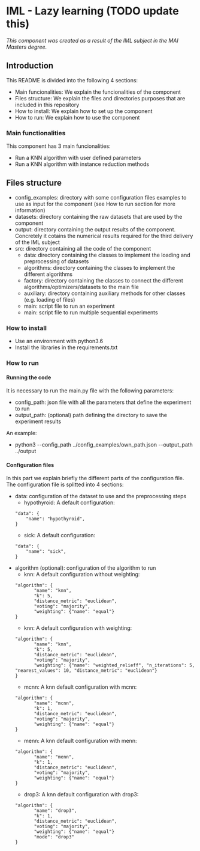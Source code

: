 # IML - Lazy learning (TODO update this)

_This component was created as a result of the IML subject in the MAI Masters degree._

## Introduction

This README is divided into the following 4 sections:
- Main funcionalities: We explain the funcionalities of the component
- Files structure: We explain the files and directories purposes that are included in this repository
- How to install: We explain how to set up the component
- How to run: We explain how to use the component

### Main functionalities

This component has 3 main funcionalities:

- Run a KNN algorithm with user defined parameters
- Run a KNN algorithm with instance reduction methods

## Files structure

- config_examples: directory with some configuration files examples to use as input for the component (see How to run section for more information)
- datasets: directory containing the raw datasets that are used by the component
- output: directory containing the output results of the component. Concretely it cotains the numerical results required for the third delivery of the IML subject
- src: directory containing all the code of the component
    - data: directory containing the classes to implement the loading and preprocessing of datasets
    - algorithms: directory containing the classes to implement the different algorithms
    - factory: directory containing the classes to connect the different algorithms/optimizers/datasets to the main file
    - auxiliary: directory containing auxiliary methods for other classes (e.g. loading of files)
    - main: script file to run an experiment
    - main: script file to run multiple sequential experiments

### How to install

- Use an environment with python3.6
- Install the libraries in the requirements.txt

### How to run

#### Running the code

It is necessary to run the main.py file with the following parameters:
- config_path: json file with all the parameters that define the experiment to run
- output_path: (optional) path defining the directory to save the experiment results

An example:
- python3 --config_path ../config_examples/own_path.json --output_path ../output

#### Configuration files

In this part we explain briefly the different parts of the configuration file. The configuration file is splitted into 4 sections:
- data: configuration of the dataset to use and the preprocessing steps
    - hypothyroid: A default configuration:
    ```
  "data": {
        "name": "hypothyroid",
    }
  ```
    - sick: A default configuration:
    ```
  "data": {
        "name": "sick",
    }
  ```
- algorithm (optional): configuration of the algorithm to run
    - knn: A default configuration without weighting:
    ```
  "algorithm": {
	       "name": "knn",
           "k": 5,
           "distance_metric": "euclidean",
	       "voting": "majority",
	       "weighting": {"name": "equal"}
    }
  ```
    - knn: A default configuration with weighting:
    ```
  "algorithm": {
	       "name": "knn",
           "k": 5,
           "distance_metric": "euclidean",
	       "voting": "majority",
	       "weighting": {"name": "weighted_relieff", "n_iterations": 5, "nearest_values": 10, "distance_metric": "euclidean"}
    }
  ```
    - mcnn: A knn default configuration with mcnn:
    ```
  "algorithm": {
	       "name": "mcnn",
           "k": 1,
           "distance_metric": "euclidean",
	       "voting": "majority",
	       "weighting": {"name": "equal"}
    }
  ```
    - menn: A knn default configuration with menn:
    ```
  "algorithm": {
	       "name": "menn",
           "k": 1,
           "distance_metric": "euclidean",
	       "voting": "majority",
	       "weighting": {"name": "equal"}
    }
  ```
    - drop3: A knn default configuration with drop3:
    ```
  "algorithm": {
	       "name": "drop3",
           "k": 1,
           "distance_metric": "euclidean",
	       "voting": "majority",
	       "weighting": {"name": "equal"}
           "mode": "drop3"
    }
  ```

